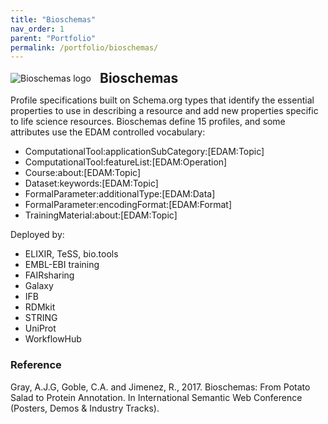 ```yaml
---
title: "Bioschemas"
nav_order: 1
parent: "Portfolio"
permalink: /portfolio/bioschemas/
---
```


<div style="display: flex; align-items: center; gap: 1em; margin-bottom: 1em;">
  <img src="{{ '/assets/images/bioschemas_300px.png' | relative_url }}" alt="Bioschemas logo" style="height: auto;">
  <h2 style="margin: 0;">Bioschemas</h2>
</div>

Profile specifications built on Schema.org types that identify the essential properties to use in describing a resource and add new properties specific to life science resources.
Bioschemas define 15 profiles, and some attributes use the EDAM controlled vocabulary:

* ComputationalTool:applicationSubCategory:[EDAM:Topic]
* ComputationalTool:featureList:[EDAM:Operation]
* Course:about:[EDAM:Topic]
* Dataset:keywords:[EDAM:Topic]
* FormalParameter:additionalType:[EDAM:Data]
* FormalParameter:encodingFormat:[EDAM:Format]
* TrainingMaterial:about:[EDAM:Topic]

Deployed by:

* ELIXIR, TeSS, bio.tools
* EMBL-EBI training
* FAIRsharing
* Galaxy
* IFB
* RDMkit
* STRING
* UniProt
* WorkflowHub

### Reference

Gray, A.J.G, Goble, C.A. and Jimenez, R., 2017. Bioschemas: From Potato Salad to Protein Annotation. In International Semantic Web Conference (Posters, Demos & Industry Tracks).
